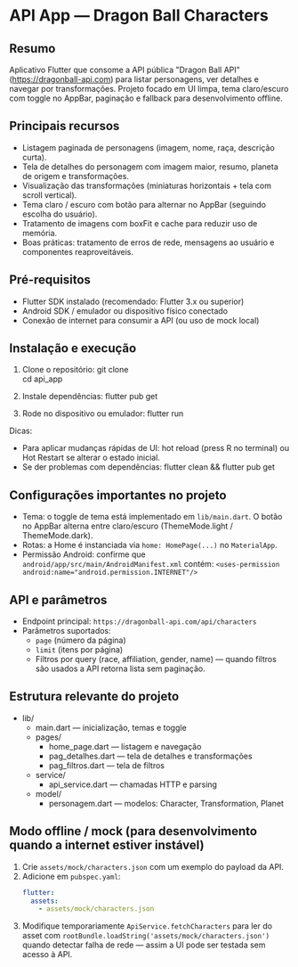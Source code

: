 # API App — Dragon Ball Characters

Resumo
---
Aplicativo Flutter que consome a API pública "Dragon Ball API" (https://dragonball-api.com) para listar personagens, ver detalhes e navegar por transformações. Projeto focado em UI limpa, tema claro/escuro com toggle no AppBar, paginação e fallback para desenvolvimento offline.

Principais recursos
---
- Listagem paginada de personagens (imagem, nome, raça, descrição curta).
- Tela de detalhes do personagem com imagem maior, resumo, planeta de origem e transformações.
- Visualização das transformações (miniaturas horizontais + tela com scroll vertical).
- Tema claro / escuro com botão para alternar no AppBar (seguindo escolha do usuário).
- Tratamento de imagens com boxFit e cache para reduzir uso de memória.
- Boas práticas: tratamento de erros de rede, mensagens ao usuário e componentes reaproveitáveis.

Pré-requisitos
---
- Flutter SDK instalado (recomendado: Flutter 3.x ou superior)
- Android SDK / emulador ou dispositivo físico conectado
- Conexão de internet para consumir a API (ou uso de mock local)

Instalação e execução
---
1. Clone o repositório:
   git clone <seu-repositorio>  
   cd api_app

2. Instale dependências:
   flutter pub get

3. Rode no dispositivo ou emulador:
   flutter run

Dicas:
- Para aplicar mudanças rápidas de UI: hot reload (press R no terminal) ou Hot Restart se alterar o estado inicial.
- Se der problemas com dependências: flutter clean && flutter pub get

Configurações importantes no projeto
---
- Tema: o toggle de tema está implementado em `lib/main.dart`. O botão no AppBar alterna entre claro/escuro (ThemeMode.light / ThemeMode.dark).
- Rotas: a Home é instanciada via `home: HomePage(...)` no `MaterialApp`.
- Permissão Android: confirme que `android/app/src/main/AndroidManifest.xml` contém:
  `<uses-permission android:name="android.permission.INTERNET"/>`

API e parâmetros
---
- Endpoint principal: `https://dragonball-api.com/api/characters`
- Parâmetros suportados:
  - `page` (número da página)
  - `limit` (itens por página)
  - Filtros por query (race, affiliation, gender, name) — quando filtros são usados a API retorna lista sem paginação.

Estrutura relevante do projeto
---
- lib/
  - main.dart — inicialização, temas e toggle
  - pages/
    - home_page.dart — listagem e navegação
    - pag_detalhes.dart — tela de detalhes e transformações
    - pag_filtros.dart — tela de filtros
  - service/
    - api_service.dart — chamadas HTTP e parsing
  - model/
    - personagem.dart — modelos: Character, Transformation, Planet

Modo offline / mock (para desenvolvimento quando a internet estiver instável)
---
1. Crie `assets/mock/characters.json` com um exemplo do payload da API.
2. Adicione em `pubspec.yaml`:
   ```yaml
   flutter:
     assets:
       - assets/mock/characters.json
   ```
3. Modifique temporariamente `ApiService.fetchCharacters` para ler do asset com `rootBundle.loadString('assets/mock/characters.json')` quando detectar falha de rede — assim a UI pode ser testada sem acesso à API.
